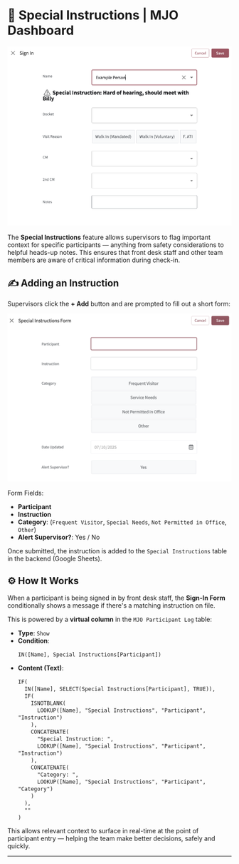 


# 📝 Special Instructions | MJO Dashboard

![Special Instructions View](../images/special-instructions.png)

The **Special Instructions** feature allows supervisors to flag important context for specific participants — anything from safety considerations to helpful heads-up notes. This ensures that front desk staff and other team members are aware of critical information during check-in.

## ✍️ Adding an Instruction

Supervisors click the **+ Add** button and are prompted to fill out a short form:

![Special Instructions Form](../images/special-instructions-form.png)

Form Fields:
- **Participant**
- **Instruction**
- **Category**: (`Frequent Visitor`, `Special Needs`, `Not Permitted in Office`, `Other`)
- **Alert Supervisor?**: Yes / No

Once submitted, the instruction is added to the `Special Instructions` table in the backend (Google Sheets).

## ⚙️ How It Works

When a participant is being signed in by front desk staff, the **Sign-In Form** conditionally shows a message if there's a matching instruction on file.

This is powered by a **virtual column** in the `MJO Participant Log` table:

- **Type**: `Show`
- **Condition**:
  ```appsheetscript
  IN([Name], Special Instructions[Participant])
  ```
- **Content (Text)**:
  ```appsheetscript
  IF(
    IN([Name], SELECT(Special Instructions[Participant], TRUE)),
    IF(
      ISNOTBLANK(
        LOOKUP([Name], "Special Instructions", "Participant", "Instruction")
      ),
      CONCATENATE(
        "Special Instruction: ",
        LOOKUP([Name], "Special Instructions", "Participant", "Instruction")
      ),
      CONCATENATE(
        "Category: ",
        LOOKUP([Name], "Special Instructions", "Participant", "Category")
      )
    ),
    ""
  )
  ```

This allows relevant context to surface in real-time at the point of participant entry — helping the team make better decisions, safely and quickly.

---